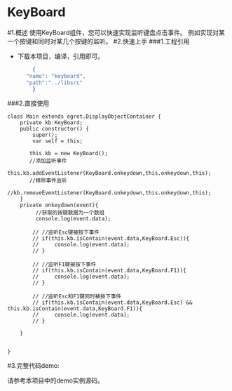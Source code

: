KeyBoard
==================
#1.概述
使用KeyBoard组件，您可以快速实现监听键盘点击事件。
例如实现对某一个按键和同时对某几个按键的监听。
#2.快速上手
###1.工程引用
- 下载本项目，编译，引用即可。
```javascript
		{
      "name": "keyboard",
      "path":"../libsrc"
    	}
```


###2.直接使用
```
class Main extends egret.DisplayObjectContainer {
    private kb:KeyBoard;
    public constructor() {
        super();
        var self = this;

       this.kb = new KeyBoard();
       //添加监听事件
       this.kb.addEventListener(KeyBoard.onkeydown,this.onkeydown,this);
       //移除事件监听
       //kb.removeEventListener(KeyBoard.onkeydown,this.onkeydown,this);
    }
    private onkeydown(event){
    	 //获取的按键数据为一个数组
         console.log(event.data);

        // //监听Esc键被按下事件
        // if(this.kb.isContain(event.data,KeyBoard.Esc)){
        //     console.log(event.data);
        // }

        // //监听F1键被按下事件
        // if(this.kb.isContain(event.data,KeyBoard.F1)){
        //     console.log(event.data);
        // }

        // //监听Esc和F1键同时被按下事件
        // if(this.kb.isContain(event.data,KeyBoard.Esc) && this.kb.isContain(event.data,KeyBoard.F1)){
        //     console.log(event.data);
        // }

    }


}
```

#3.完整代码demo:

请参考本项目中的demo实例源码。














